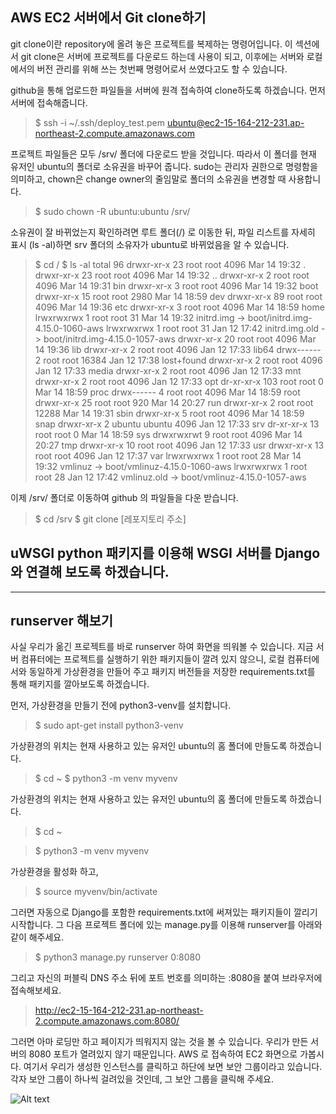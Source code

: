 ## AWS EC2 서버에서 Git clone하기

git clone이란 repository에 올려 놓은 프로젝트를 복제하는 명령어입니다. 이 섹션에서 git clone은 서버에 프로젝트를 다운로드 하는데 사용이 되고, 이후에는 서버와 로컬에서의 버전 관리를 위해 쓰는 첫번째 명령어로서 쓰였다고도 할 수 있습니다.

 

github을 통해 업로드한 파일들을 서버에 원격 접속하여 clone하도록 하겠습니다. 먼저 서버에 접속해줍니다.

> $ ssh -i ~/.ssh/deploy_test.pem ubuntu@ec2-15-164-212-231.ap-northeast-2.compute.amazonaws.com

프로젝트 파일들은 모두 /srv/ 폴더에 다운로드 받을 것입니다. 따라서 이 폴더를 현재 유저인 ubuntu의 폴더로 소유권을 바꾸어 줍니다. sudo는 관리자 권한으로 명령함을 의미하고, chown은 change owner의 줄임말로 폴더의 소유권을 변경할 때 사용합니다.

> $ sudo chown -R ubuntu:ubuntu /srv/

소유권이 잘 바뀌었는지 확인하려면 루트 폴더(/) 로 이동한 뒤, 파일 리스트를 자세히 표시 (ls -al)하면 srv 폴더의 소유자가 ubuntu로 바뀌었음을 알 수 있습니다.

>$ cd /
$ ls -al
total 96
drwxr-xr-x  23 root   root    4096 Mar 14 19:32 .
drwxr-xr-x  23 root   root    4096 Mar 14 19:32 ..
drwxr-xr-x   2 root   root    4096 Mar 14 19:31 bin
drwxr-xr-x   3 root   root    4096 Mar 14 19:32 boot
drwxr-xr-x  15 root   root    2980 Mar 14 18:59 dev
drwxr-xr-x  89 root   root    4096 Mar 14 19:36 etc
drwxr-xr-x   3 root   root    4096 Mar 14 18:59 home
lrwxrwxrwx   1 root   root      31 Mar 14 19:32 initrd.img -> boot/initrd.img-4.15.0-1060-aws
lrwxrwxrwx   1 root   root      31 Jan 12 17:42 initrd.img.old -> boot/initrd.img-4.15.0-1057-aws
drwxr-xr-x  20 root   root    4096 Mar 14 19:36 lib
drwxr-xr-x   2 root   root    4096 Jan 12 17:33 lib64
drwx------   2 root   root   16384 Jan 12 17:38 lost+found
drwxr-xr-x   2 root   root    4096 Jan 12 17:33 media
drwxr-xr-x   2 root   root    4096 Jan 12 17:33 mnt
drwxr-xr-x   2 root   root    4096 Jan 12 17:33 opt
dr-xr-xr-x 103 root   root       0 Mar 14 18:59 proc
drwx------   4 root   root    4096 Mar 14 18:59 root
drwxr-xr-x  25 root   root     920 Mar 14 20:27 run
drwxr-xr-x   2 root   root   12288 Mar 14 19:31 sbin
drwxr-xr-x   5 root   root    4096 Mar 14 18:59 snap
drwxr-xr-x   2 ubuntu ubuntu  4096 Jan 12 17:33 srv
dr-xr-xr-x  13 root   root       0 Mar 14 18:59 sys
drwxrwxrwt   9 root   root    4096 Mar 14 20:27 tmp
drwxr-xr-x  10 root   root    4096 Jan 12 17:33 usr
drwxr-xr-x  13 root   root    4096 Jan 12 17:37 var
lrwxrwxrwx   1 root   root      28 Mar 14 19:32 vmlinuz -> boot/vmlinuz-4.15.0-1060-aws
lrwxrwxrwx   1 root   root      28 Jan 12 17:42 vmlinuz.old -> boot/vmlinuz-4.15.0-1057-aws

이제 /srv/ 폴더로 이동하여 github 의 파일들을 다운 받습니다.

> $ cd /srv
>$ git clone [레포지토리 주소]

##  uWSGI python 패키지를 이용해 WSGI 서버를 Django와 연결해 보도록 하겠습니다.
----
## runserver 해보기

사실 우리가 옮긴 프로젝트를 바로 runserver 하여 화면을 띄워볼 수 있습니다. 지금 서버 컴퓨터에는 프로젝트를 실행하기 위한 패키지들이 깔려 있지 않으니, 로컬 컴퓨터에서와 동일하게 가상환경을 만들어 주고 패키지 버전들을 저장한 requirements.txt를 통해 패키지를 깔아보도록 하겠습니다.

먼저, 가상환경을 만들기 전에 python3-venv를 설치합니다.
> $ sudo apt-get install python3-venv

가상환경의 위치는 현재 사용하고 있는 유저인 ubuntu의 홈 폴더에 만들도록 하겠습니다.

>$ cd ~
>$ python3 -m venv myvenv

가상환경의 위치는 현재 사용하고 있는 유저인 ubuntu의 홈 폴더에 만들도록 하겠습니다.

>$ cd ~

>$ python3 -m venv myvenv

가상환경을 활성화 하고,



>$ source myvenv/bin/activate

그러면 자동으로 Django를 포함한 requirements.txt에 써져있는 패키지들이 깔리기 시작합니다.  그 다음 프로젝트 폴더에 있는 manage.py를 이용해 runserver를 아래와 같이 해주세요.

>$ python3 manage.py runserver 0:8080

그리고 자신의 퍼블릭 DNS 주소 뒤에 포트 번호를 의미하는 :8080을 붙여 브라우저에 접속해보세요.

> http://ec2-15-164-212-231.ap-northeast-2.compute.amazonaws.com:8080/

그러면 아마 로딩만 하고 페이지가 띄워지지 않는 것을 볼 수 있습니다. 우리가 만든 서버의 8080 포트가 열려있지 않기 때문입니다. AWS 로 접속하여 EC2 화면으로 가봅시다. 여기서 우리가 생성한 인스턴스를 클릭하고 하단에 보면 보안 그룹이라고 있습니다. 각자 보안 그룹이 하나씩 걸려있을 것인데, 그 보안 그룹을 클릭해 주세요.

![Alt text](https://img1.daumcdn.net/thumb/R1280x0/?scode=mtistory2&fname=https%3A%2F%2Fblog.kakaocdn.net%2Fdn%2FcVEd25%2FbtqCLd2uLZM%2FQYYGtyB8BvtpWtwkAHtYl1%2Fimg.png)